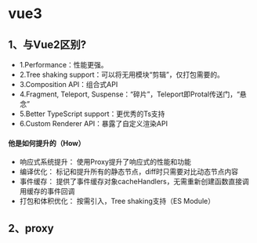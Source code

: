 # vue3

## 1、与Vue2区别?
- 1.Performance：性能更强。
- 2.Tree shaking support：可以将无用模块“剪辑”，仅打包需要的。
- 3.Composition API：组合式API
- 4.Fragment, Teleport, Suspense：“碎片”，Teleport即Protal传送门，“悬念”
- 5.Better TypeScript support：更优秀的Ts支持
- 6.Custom Renderer API：暴露了自定义渲染API

#### 他是如何提升的（How）
- 响应式系统提升： 使用Proxy提升了响应式的性能和功能
- 编译优化： 标记和提升所有的静态节点，diff时只需要对比动态节点内容
- 事件缓存： 提供了事件缓存对象cacheHandlers，无需重新创建函数直接调用缓存的事件回调
- 打包和体积优化： 按需引入，Tree shaking支持（ES Module）

## 2、proxy
